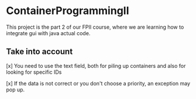 # ContainerProgrammingII
This project is the part 2 of our FPII course, where we are learning how to integrate gui with java actual code.
## Take into account
[x] You need to use the text field, both for piling up containers and also for looking for specific IDs

[x] If the data is not correct or you don't choose a priority, an exception may pop up.
